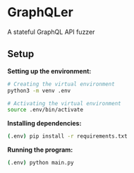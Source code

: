 # GraphQLer

A stateful GraphQL API fuzzer

## Setup

**Setting up the environment:**

```sh
# Creating the virtual environment
python3 -m venv .env

# Activating the virtual environment
source .env/bin/activate
```

**Installing dependencies:**

```sh
(.env) pip install -r requirements.txt
```

**Running the program:**

```sh
(.env) python main.py
```

